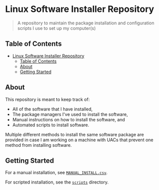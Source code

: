 # Linux Software Installer Repository

> A repository to maintain the package installation and configuration scripts
> I use to set up my computer(s)

## Table of Contents

- [Linux Software Installer Repository](#linux-software-installer-repository)
  - [Table of Contents](#table-of-contents)
  - [About](#about)
  - [Getting Started](#get-started)

## About

This repository is meant to keep track of:

- All of the software that I have installed,
- The package managers I've used to install the software,
- Manual instructions on how to install the software, and
- Automated scripts to install software.

Multiple different methods to install the same software package are provided in case 
I am working on a machine with UACs that prevent one method from installing software.

## Getting Started

For a manual installation, see [`MANUAL_INSTALL.csv`](MANUAL_INSTALL.csv).

For scripted installation, see the [`scripts`](scripts/) directory.
